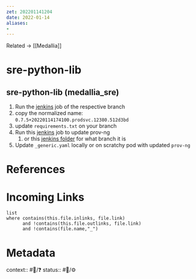 ```yaml
---
zet: 202201141204
date: 2022-01-14
aliases:
- 
---
```


Related → [[Medallia]]
# sre-python-lib


## sre-python-lib (medallia_sre)

1. Run the [jenkins](https://jenkins.eng.medallia.com/controller1/job/sre/job/SRE%20Python%20Library/) job of the respective branch
2. copy the normalized name: `0.7.5+20220114174100.prodsvc.12380.512d3bd`
3. update `requirements.txt` on your branch
4. Run this [jenkins](https://jenkins.eng.medallia.com/controller1/job/sre/job/workflow/job/Provisioning%20NG%20image%20(Py%20Code)/job/PRODSVC-12380/) job to update prov-ng
	1. or this [jenkins folder](<https://jenkins.eng.medallia.com/controller1/job/sre/job/workflow/job/Provisioning%20NG%20image%20(Py%20Code)/>) for what branch it is
5. Update `_generic.yaml` locally or on scratchy pod with updated `prov-ng`



# References


# Incoming Links
```dataview
list
where contains(this.file.inlinks, file.link) 
      and !contains(this.file.outlinks, file.link)
	  and !contains(file.name,"_")
```
# Metadata
context:: #👔/❓
status:: #🌲/⚙

